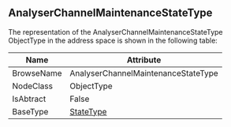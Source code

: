 <!-- objecttype -->
## AnalyserChannelMaintenanceStateType

The representation of the AnalyserChannelMaintenanceStateType ObjectType in the address space is shown in the following table:  

|Name|Attribute|
|---|---|
|BrowseName|AnalyserChannelMaintenanceStateType|
|NodeClass|ObjectType|
|IsAbtract|False|
|BaseType|[StateType](../../../Core/Part5/ObjectTypes/StateType/readme.md)|

